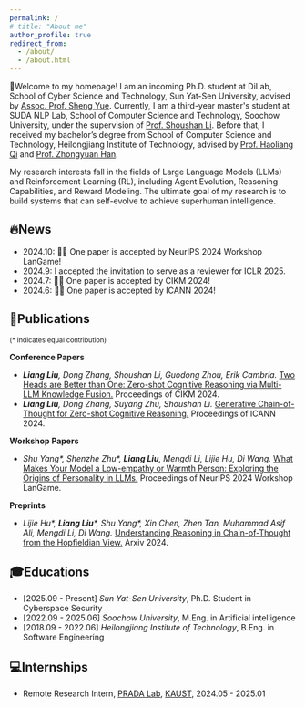 ```yaml
---
permalink: /
# title: "About me"
author_profile: true
redirect_from: 
  - /about/
  - /about.html
---
```


👋Welcome to my homepage! I am an incoming Ph.D. student at DiLab, School of Cyber Science and Technology, Sun Yat-Sen University, advised by [Assoc. Prof. Sheng Yue](https://scholar.google.com/citations?user=Mc_MN_MAAAAJ).
Currently, I am a third-year master's student at SUDA NLP Lab, School of Computer Science and Technology, Soochow University, under the supervision of [Prof. Shoushan Li](https://scholar.google.com/citations?user=ZRGSxdUAAAAJ). 
Before that, I received my bachelor’s degree from School of Computer Science and Technology, Heilongjiang Institute of Technology, advised by [Prof. Haoliang Qi](https://scholar.google.com/citations?user=R6Ouo-cAAAAJ) and [Prof. Zhongyuan Han](https://scholar.google.com/citations?user=mep07fMAAAAJ).

My research interests fall in the fields of Large Language Models (LLMs) and Reinforcement Learning (RL), including Agent Evolution, Reasoning Capabilities, and Reward Modeling. 
The ultimate goal of my research is to build systems that can self-evolve to achieve superhuman intelligence.

## 🔥News
- 2024.10: 🎉🎉 One paper is accepted by NeurIPS 2024 Workshop LanGame!
- 2024.9: I accepted the invitation to serve as a reviewer for ICLR 2025.
- 2024.7: 🎉🎉 One paper is accepted by CIKM 2024!
- 2024.6: 🎉🎉 One paper is accepted by ICANN 2024!

## 📝Publications

<small>(* indicates equal contribution)</small>

**Conference Papers**
- _**Liang Liu**, Dong Zhang, Shoushan Li, Guodong Zhou, Erik Cambria._ [Two Heads are Better than One: Zero-shot Cognitive Reasoning via Multi-LLM Knowledge Fusion.](https://dl.acm.org/doi/abs/10.1145/3627673.3679744) Proceedings of CIKM 2024.
- _**Liang Liu**, Dong Zhang, Suyang Zhu, Shoushan Li._ [Generative Chain-of-Thought for Zero-shot Cognitive Reasoning.](https://link.springer.com/chapter/10.1007/978-3-031-72344-5_22) Proceedings of ICANN 2024.
  
**Workshop Papers**
- _Shu Yang*, Shenzhe Zhu*, **Liang Liu**, Mengdi Li, Lijie Hu, Di Wang._ [What Makes Your Model a Low-empathy or Warmth Person: Exploring the Origins of Personality in LLMs.](https://openreview.net/pdf?id=yTPbrLyOgd) Proceedings of NeurIPS 2024 Workshop LanGame.

**Preprints**
- _Lijie Hu*, **Liang Liu***, Shu Yang*, Xin Chen, Zhen Tan, Muhammad Asif Ali, Mengdi Li, Di Wang._ [Understanding Reasoning in Chain-of-Thought from the Hopfieldian View.](https://arxiv.org/pdf/2410.03595) Arxiv 2024.

## 🎓Educations
- [2025.09 - Present] _Sun Yat-Sen University_, Ph.D. Student in Cyberspace Security
- [2022.09 - 2025.06] _Soochow University_, M.Eng. in Artificial intelligence
- [2018.09 - 2022.06] _Heilongjiang Institute of Technology_, B.Eng. in Software Engineering

## 💻Internships
- Remote Research Intern, [PRADA Lab](https://pradalab1.github.io/), [KAUST](https://www.kaust.edu.sa/), 2024.05 - 2025.01
